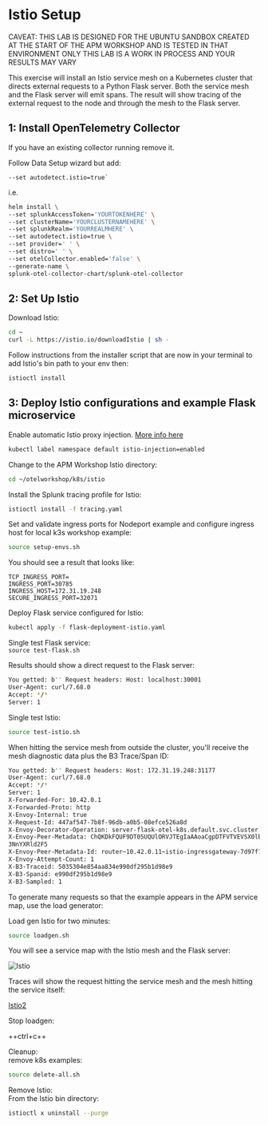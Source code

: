 # Istio Setup

CAVEAT: THIS LAB IS DESIGNED FOR THE UBUNTU SANDBOX CREATED AT THE START OF THE APM WORKSHOP AND IS TESTED IN THAT ENVIRONMENT ONLY
THIS LAB IS A WORK IN PROCESS AND YOUR RESULTS MAY VARY  

This exercise will install an Istio service mesh on a Kubernetes cluster that directs external requests to a Python Flask server.
Both the service mesh and the Flask server will emit spans.
The result will show tracing of the external request to the node and through the mesh to the Flask server.  

## 1: Install OpenTelemetry Collector

If you have an existing collector running remove it.

Follow Data Setup wizard but add:

```text
--set autodetect.istio=true`
```

i.e.

```bash
helm install \
--set splunkAccessToken='YOURTOKENHERE' \
--set clusterName='YOURCLUSTERNAMEHERE' \
--set splunkRealm='YOURREALMHERE' \
--set autodetect.istio=true \
--set provider=' ' \
--set distro=' ' \
--set otelCollector.enabled='false' \
--generate-name \
splunk-otel-collector-chart/splunk-otel-collector
```

## 2: Set Up Istio

Download Istio:

```bash
cd ~
curl -L https://istio.io/downloadIstio | sh -
```

Follow instructions from the installer script that are now in your terminal to add Istio's bin path to your env then:

```bash
istioctl install
```

## 3: Deploy Istio configurations and example Flask microservice

Enable automatic Istio proxy injection. [More info here](https://istio.io/latest/docs/setup/additional-setup/sidecar-injection/#automatic-sidecar-injection)

```bash
kubectl label namespace default istio-injection=enabled
```

Change to the APM Workshop Istio directory:  

```bash
cd ~/otelworkshop/k8s/istio
```

Install the Splunk tracing profile for Istio:

```bash
istioctl install -f tracing.yaml
```

Set and validate ingress ports for Nodeport example and configure ingress host for local k3s workshop example:  

```bash
source setup-envs.sh
```

You should see a result that looks like:  

```text
TCP_INGRESS_PORT=
INGRESS_PORT=30785
INGRESS_HOST=172.31.19.248
SECURE_INGRESS_PORT=32071
```

Deploy Flask service configured for Istio:  

```bash
kubectl apply -f flask-deployment-istio.yaml
```

Single test Flask service:  
`source test-flask.sh`  

Results should show a direct request to the Flask server:  

```bash
You getted: b'' Request headers: Host: localhost:30001
User-Agent: curl/7.68.0
Accept: */*
Server: 1
```

Single test Istio:

```bash
source test-istio.sh
```

When hitting the service mesh from outside the cluster, you'll receive the mesh diagnostic data plus the B3 Trace/Span ID:

```bash
You getted: b'' Request headers: Host: 172.31.19.248:31177
User-Agent: curl/7.68.0
Accept: */*
Server: 1
X-Forwarded-For: 10.42.0.1
X-Forwarded-Proto: http
X-Envoy-Internal: true
X-Request-Id: 447af547-7b8f-96db-a0b5-08efce526a8d
X-Envoy-Decorator-Operation: server-flask-otel-k8s.default.svc.cluster.local:5000/echo
X-Envoy-Peer-Metadata: ChQKDkFQUF9DT05UQUlORVJTEgIaAAoaCgpDTFVTVEVSX0lEEgwaCkt...
3NnYXRld2F5
X-Envoy-Peer-Metadata-Id: router~10.42.0.11~istio-ingressgateway-7d97f78f5-dg5zc.istio-system~istio-system.svc.cluster.local
X-Envoy-Attempt-Count: 1
X-B3-Traceid: 5035304e854aa834e990df295b1d98e9
X-B3-Spanid: e990df295b1d98e9
X-B3-Sampled: 1
```

To generate many requests so that the example appears in the APM service map, use the load generator:  

Load gen Istio for two minutes:

```bash
source loadgen.sh
```

You will see a service map with the Istio mesh and the Flask server:  

![Istio](../../assets/istio1.png)

Traces will show the request hitting the service mesh and the mesh hitting the service itself:  

[Istio2](../../assets/istio2.png)

Stop loadgen:

++ctrl+c++

Cleanup:  
remove k8s examples:

```bash
source delete-all.sh
```

Remove Istio:  
From the Istio bin directory:

```bash
istioctl x uninstall --purge
```
